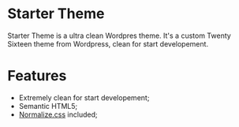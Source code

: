 Starter Theme
========

Starter Theme is a ultra clean Wordpres theme.
It's a custom Twenty Sixteen theme from Wordpress, clean for start developement. 


Features
========

- Extremely clean for start developement;
- Semantic HTML5; 
- [Normalize.css](https://github.com/necolas/normalize.css/) included;

